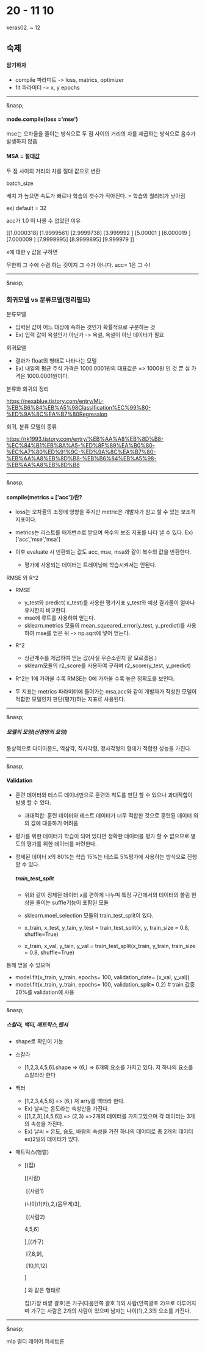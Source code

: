 # 20 - 11 10

keras02. ~ 12

## 숙제 

#### 암기하자

- compile 파라미트 -> loss, matrics, optimizer
- fit 파라미터 -> x, y epochs



----
&nasp;

#### mode.compile(loss ='mse')

mse는 오차율을 줄이는 방식으로 두 점 사이의 거리의 차를 제곱하는 방식으로 음수가 발생하지 않음

#### MSA =  절대값

두 점 사이의 거리의 차를 절대 값으로 변환 

batch_size 

배치 가 높으면 속도가 빠르나 학습의 갯수가 작아진다. = 학습의 퀄리티가 낮아짐

ex) default = 32



acc가 1.0 이 나올 수 없었던 이유 

[[1.0000318]
 [1.9999561]
 [2.9999738]
 [3.999992 ]
 [5.00001  ]
 [6.000019 ]
 [7.000009 ]
 [7.9999995]
 [8.9999895]
 [9.999979 ]]

x에 대한 y 값을 구하면 

무한히 그 수에 수렴 하는 것이지 그 수가 아니다.  acc= 1은 그 수!


------
&nasp;

### 회귀모델 vs 분류모델(정리필요)

분류모델

- 입력된 값이 어느 대상에 속하는 것인가 확률적으로 구분하는 것 
- Ex) 입력 값이 욕설인가 아닌가 -> 욕설, 욕설이 아닌 데이터가 필요

회귀모델

- 결과가 float의 형태로 나타나는 모델
- Ex) 내일의 평균 주식 가격은 1000.0001원의 대표값은 => 1000원 인 것 뿐 실 가격은 1000.0001원이다. 



분류와 회귀의 정리

https://nexablue.tistory.com/entry/ML-%EB%B6%84%EB%A5%98Classification%EC%99%80-%ED%9A%8C%EA%B7%80Regression



회귀, 분류 모델의 종류

https://rk1993.tistory.com/entry/%EB%AA%A8%EB%8D%B8-%EC%84%B1%EB%8A%A5-%ED%8F%89%EA%B0%80-%EC%A7%80%ED%91%9C-%ED%9A%8C%EA%B7%80-%EB%AA%A8%EB%8D%B8-%EB%B6%84%EB%A5%98-%EB%AA%A8%EB%8D%B8



------
&nasp;



#### compile(metrics = ['acc'])란?

- loss는 오차율의 조정에 영향을 주지만 metric은 개발자가 참고 할 수 있는 보조적 지표이다. 

- metrics는 리스트를 매개변수로 받으며 복수의 보조 지표를 나타 낼 수 있다. Ex) ['acc','mse','msa']

- 이후 evaluate 시 반환되는 값도 acc, mse, msa와 같이 복수의 값을 반환한다.	
  - 평가에 사용되는 데이터는 트레이닝에 학습시켜서는 안된다.



RMSE 와 R^2

- RMSE
  - y_test와 predict( x_test)를 사용한 평가지표 y_test와 예상 결과물이 얼마나 유사한지 비교한다.
  - mse에 루트를 사용하여 얻는다.
  - sklearn.metrics 모듈의 mean_squeared_error(y_test, y_predict)를 사용하여 mse를 얻은 뒤 -> np.sqrt에 넣어 얻는다.

- R^2
  - 상관계수를 제곱하여 얻는 값(사실 무슨소린지 잘 모르겠음.)
  -  sklearn모듈의 r2_score를 사용하여 구하며 r2_score(y_test, y_predict)

- R^2는 1에 가까울 수록 RMSE는 0에 가까울 수록 높은 정확도를 보인다.
- 두 지표는 metrics 파라미터에 들어가는 msa,acc와 같이 개발자가 작성한 모델이 적합한 모델인지 판단(평가)하는 지표로 사용된다.

------
&nasp;
##### 모델의 모양(신경망의 모양) 

통상적으로 다이아몬드, 역삼각, 직사각형, 정사각형의 형태가 적합한 성능을 가진다.

------
&nasp;

#### Validation

- 훈련 데이터와 테스트 데이너만으로 훈련의 척도를 판단 할 수 있으나 과대적합이 발생 할 수 있다.

  - 과대적합: 훈련 데이터와 테스트 데이터가 너무 적합한 것으로 훈련된 데이터 외의 값에 대응하기 어려움

- 평가를 위한 데이터가 학습이 되어 있다면 정확한 데이터를 평가 할 수 없으므로 별도의 평가를 위한 데이터를 마련한다.

- 정제된 데이터 x의 80%는 학습 15%는 테스트 5%평가에 사용하는 방식으로 진행 할 수 있다.

  ##### train_test_split

  - 위와 같이 정제된 데이터 x를 편하게 나누며 특정 구간에서의 데이터의 쏠림 현상을 줄이는 suffle기능이 포함된 모듈
  - sklearn.moel_selection 모듈의 train_test_split이 있다.

  - x_train, x_test, y_tain, y_test = train_test_split(x, y, train_size = 0.8, shuffle=True) 
  - x_train, x_val, y_tain, y_val = train_test_split(x_train, y_train, train_size = 0.8, shuffle=True) 

통해 얻을 수 있으며 

- model.fit(x_train, y_train, epochs= 100, validation_date= (x_val, y_val))
- model.fit(x_train, y_train, epochs= 100, validation_split= 0.2) # train 값중 20%를 validation에 사용

------
&nasp;

##### 스칼라, 백터, 매트릭스,텐서

- shape로 확인이 가능

- 스칼라

  - [1,2,3,4,5,6].shape => (6,) => 6개의 요소를 가지고 있다. 저 하나의 요소를 스칼라라 한다

- 백터

  - [1,2,3,4,5,6] => (6,) 저 arry를 백터라 한다.
  - Ex) 날씨는 온도라는 속성만을 가진다.
  - [[1,2,3],[4,5,6]] => (2,3) =>2개의 데이터를 가지고있으며 각 데이터는 3개의 속성을 가진다.
  - Ex) 날씨 = 온도, 습도, 바람의 속성을 가진 하나의 데이터로 총 2개의 데이터 ex)2일의 데이터가 있다.

- 매트릭스(행렬)

  - [(집)

      [(사람)

    ​    [(사람1)

    (나이)1(키),2,(몸무게)3],

    ​    [(사람2)

    4,5,6]

      ],[(가구)

    ​    [7,8,9],

    ​    [10,11,12]

      ]

      ] 와 같은 형태로 

    집(가장 바깥 괄호)은 가구(다음안쪽 괄호 1)와 사람(안쪽괄호 2)으로 이루어지며  가구는 사람은 2개의 사람이 있으며 남자는 나이(1),2,3의 요소를 가진다.



------
&nasp;

mlp 멀티 레이어 퍼세트론